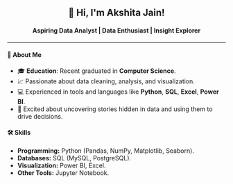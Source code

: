 <h2 align="center">👋 Hi, I'm Akshita Jain!</h2>

<h4 align="center">Aspiring Data Analyst | Data Enthusiast | Insight Explorer</h4>

---

#### 🌟 About Me

- 🎓 **Education**: Recent graduated in **Computer Science**.
- 📈 Passionate about data cleaning, analysis, and visualization.
- 💻 Experienced in tools and languages like **Python**, **SQL**, **Excel**, **Power BI**.
- 🌟 Excited about uncovering stories hidden in data and using them to drive decisions.

#### 🛠️ Skills  

- **Programming:** Python (Pandas, NumPy, Matplotlib, Seaborn).
- **Databases:** SQL (MySQL, PostgreSQL).
- **Visualization:** Power BI, Excel.
- **Other Tools:** Jupyter Notebook. 
